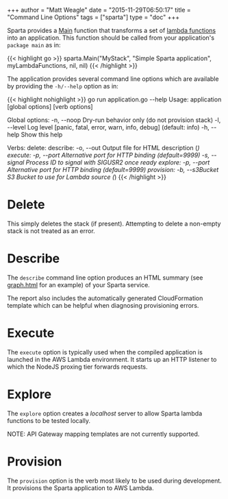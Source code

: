 +++
author = "Matt Weagle"
date = "2015-11-29T06:50:17"
title = "Command Line Options"
tags = ["sparta"]
type = "doc"
+++

Sparta provides a [Main](https://godoc.org/github.com/mweagle/Sparta#Main) function that transforms a set of [lambda functions](https://godoc.org/github.com/mweagle/Sparta#LambdaAWSInfo) into an application.  This function should be called from your application's `package main` as in:


{{< highlight go >}}
sparta.Main("MyStack",
  "Simple Sparta application",
  myLambdaFunctions,
  nil,
  nil)
{{< /highlight >}}


The application provides several command line options which are available by providing the `-h/--help` option as in:

{{< highlight nohighlight >}}
go run application.go --help
Usage: application [global options] <verb> [verb options]

Global options:
        -n, --noop     Dry-run behavior only (do not provision stack)
        -l, --level    Log level [panic, fatal, error, warn, info, debug] (default: info)
        -h, --help     Show this help

Verbs:
    delete:
    describe:
        -o, --out      Output file for HTML description (*)
    execute:
        -p, --port     Alternative port for HTTP binding (default=9999)
        -s, --signal   Process ID to signal with SIGUSR2 once ready
    explore:
        -p, --port     Alternative port for HTTP binding (default=9999)
    provision:
        -b, --s3Bucket S3 Bucket to use for Lambda source (*)
{{< /highlight >}}


# Delete

This simply deletes the stack (if present). Attempting to delete a non-empty stack is not treated as an error.

# Describe

The `describe` command line option produces an HTML summary (see [graph.html](/images/overview/graph.html) for an example) of your Sparta service.  

The report also includes the automatically generated CloudFormation template which can be helpful when diagnosing provisioning errors.

# Execute

The `execute` option is typically used when the compiled application is launched in the AWS Lambda environment.  It starts up an HTTP listener to which the NodeJS proxing tier forwards requests.

# Explore

The `explore` option creates a _localhost_ server to allow Sparta lambda functions to be tested locally.  

NOTE: API Gateway mapping templates are not currently supported.

# Provision

The `provision` option is the verb most likely to be used during development.  It provisions the Sparta application to AWS Lambda.
